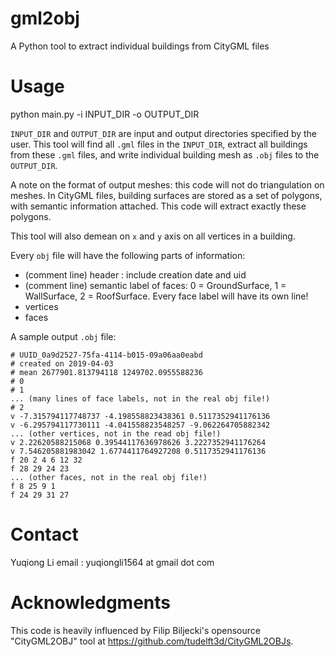 # gml2obj

A Python tool to extract individual buildings from CityGML files

# Usage
python main.py -i INPUT_DIR -o OUTPUT_DIR

`INPUT_DIR` and `OUTPUT_DIR` are input and output directories specified by the user. This tool will find all `.gml` files in the `INPUT_DIR`, extract all buildings from these `.gml` files, and write individual building mesh as `.obj` files to the `OUTPUT_DIR`.

A note on the format of output meshes: this code will not do triangulation on meshes. In CityGML files, building surfaces are stored as a set of polygons, with semantic information attached. This code will extract exactly these polygons.

This tool will also demean on `x` and `y` axis on all vertices in a building.

Every `obj` file will have the following parts of information:
- (comment line) header : include creation date and uid
- (comment line) semantic label of faces: 0 = GroundSurface, 1 = WallSurface, 2 = RoofSurface. Every face label will have its own line!
- vertices
- faces

A sample output `.obj` file:

```
# UUID_0a9d2527-75fa-4114-b015-09a06aa0eabd
# created on 2019-04-03
# mean 2677901.813794118 1249702.0955588236
# 0
# 1
... (many lines of face labels, not in the real obj file!)
# 2
v -7.315794117748737 -4.198558823438361 0.5117352941176136
v -6.295794117730111 -4.041558823548257 -9.062264705882342
... (other vertices, not in the read obj file!)
v 2.22620588215068 0.39544117636978626 3.2227352941176264
v 7.546205881983042 1.6774411764927208 0.5117352941176136
f 20 2 4 6 12 32
f 28 29 24 23
... (other faces, not in the real obj file!)
f 8 25 9 1
f 24 29 31 27
```

# Contact
Yuqiong Li
email : yuqiongli1564 at gmail dot com

# Acknowledgments
This code is heavily influenced by Filip Biljecki's opensource "CityGML2OBJ" tool at https://github.com/tudelft3d/CityGML2OBJs.
